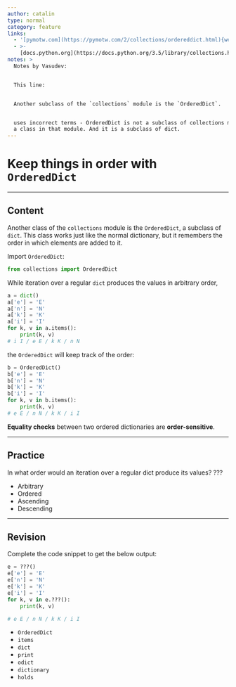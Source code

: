 ```yaml
---
author: catalin
type: normal
category: feature
links:
  - '[pymotw.com](https://pymotw.com/2/collections/ordereddict.html){website}'
  - >-
    [docs.python.org](https://docs.python.org/3.5/library/collections.html#ordereddict-objects){website}
notes: >
  Notes by Vasudev:


  This line:


  Another subclass of the `collections` module is the `OrderedDict`.


  uses incorrect terms - OrderedDict is not a subclass of collections module but
  a class in that module. And it is a subclass of dict.
---
```


# Keep things in order with `OrderedDict`


---

## Content

Another class of the `collections` module is the `OrderedDict`, a subclass of `dict`. This class works just like the normal dictionary, but it remembers the order in which elements are added to it.

Import `OrderedDict`:

```python
from collections import OrderedDict
```

While iteration over a regular `dict` produces the values in arbitrary order,

```python
a = dict()
a['e'] = 'E'
a['n'] = 'N'
a['k'] = 'K'
a['i'] = 'I'
for k, v in a.items():
    print(k, v)
# i I / e E / k K / n N

```

the `OrderedDict` will keep track of the order:

```python
b = OrderedDict()
b['e'] = 'E'
b['n'] = 'N'
b['k'] = 'K'
b['i'] = 'I'
for k, v in b.items():
    print(k, v)
# e E / n N / k K / i I

```

**Equality checks** between two ordered dictionaries are **order-sensitive**.


---

## Practice

In what order would an iteration over a regular dict produce its values? ???

- Arbitrary
- Ordered
- Ascending
- Descending


---

## Revision

Complete the code snippet to get the below output:

```python
e = ???()  
e['e'] = 'E'
e['n'] = 'N'
e['k'] = 'K'
e['i'] = 'I'
for k, v in e.???():
    print(k, v)

# e E / n N / k K / i I
```

- `OrderedDict`
- `items`
- `dict`
- `print`
- `odict`
- `dictionary`
- `holds`
